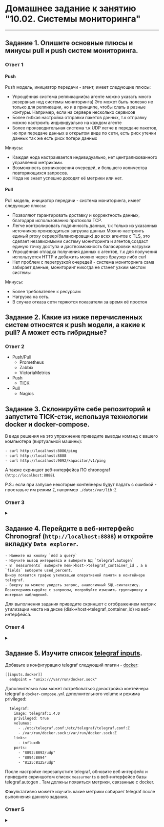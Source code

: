 # Домашнее задание к занятию "10.02. Системы мониторинга"

---
## Задание 1. Опишите основные плюсы и минусы pull и push систем мониторинга.

### Ответ 1

#### Push

Push модель, инициатор передачи - агент, имеет следующие плюсы:
- Упрощённая система репликации(на агенте можно указать много резервных нод системы мониторинга)
Это может быть полезно не только для репликации, но и в принципе, чтобы слать в разные контуры. Например, если на сервере несколько сервисов
- Более гибкая настройка отправки пакетов данных, т.к отправку можно настроить индивидуально на каждом агенте
- Более производительная система т.к UDP легче в передаче пакетов, но при передаче данных в открытом виде по сети, есть риск утечки данных так же есть риск потери данных
 
Минусы:
  - Каждая нода настраивается индивидуально, нет централизованного управления метриками. 
  - Возможность возникновения очередей, и большего количества повторяющихся запросов.
  - Нода не знает успешно доходят её метрики или нет.
  
#### Pull

Pull модель, инициатор передачи - система мониторинга, имеет следующие плюсы:
- Позволяют гарантировать доставку и корректность данных, благодаря использованию протокола TCP.
- Легче контролировать подлинность данных, т.к только из указанных источников производиться загрузка данных
Можно настроить единый proxy сервер(балансировщик) до всех агентов с TLS, это сделает независимыми систему мониторинга и агентов,создаст единую точку доступа и даствозможность баласировки нагрузки
- Упрощённая отладка получения данных с агентов, т.к для получения используется HTTP и дебажить можно через браузер либо curl
- Нет проблем с перегрузкой очередей - система мониторинга сама забирает данные, мониторинг никогда не станет узким местом системы
 
Минусы:
  - Более требователен к ресурсам
  - Нагрузка на сеть.
  - В случае отказа сети теряются показатели за время её простоя


## Задание 2. Какие из ниже перечисленных систем относятся к push модели, а какие к pull? А может есть гибридные?

### Ответ 2

- Push/Pull
  - Prometheus
  - Zabbix
  - VictoriaMetrics
- Push
  - TICK
- Pull
  - Nagios

## Задание 3. Склонируйте себе репозиторий и запустите TICK-стэк, используя технологии docker и docker-compose.

В виде решения на это упражнение приведите выводы команд с вашего компьютера (виртуальной машины):

    - curl http://localhost:8086/ping
    - curl http://localhost:8888
    - curl http://localhost:9092/kapacitor/v1/ping

А также скриншот веб-интерфейса ПО chronograf (`http://localhost:8888`). 

P.S.: если при запуске некоторые контейнеры будут падать с ошибкой - проставьте им режим `Z`, например
`./data:/var/lib:Z`

### Ответ 3

<details><summary></summary>

```
[root@centos7-test sandbox]# curl http://localhost:8086/ping

[root@centos7-test sandbox]# curl http://localhost:9092/kapacitor/v1/ping

[root@centos7-test sandbox]# curl http://localhost:8888
<!DOCTYPE html><html><head><meta http-equiv="Content-type" content="text/html; charset=utf-8"><title>Chronograf</title><link rel="icon shortcut" href="/favicon.fa749080.ico"><link rel="stylesheet" 
href="/src.9cea3e4e.css"></head><body> <div id="react-root" data-basepath=""></div> <script src="/src.a969287c.js"></script> </body></html>

```

![image](https://github.com/pavelmm/devops-netology/blob/main/screen/10_2_2.png)

</details>

## Задание 4. Перейдите в веб-интерфейс Chronograf (`http://localhost:8888`) и откройте вкладку `Data explorer`.

    - Нажмите на кнопку `Add a query`
    - Изучите вывод интерфейса и выберите БД `telegraf.autogen`
    - В `measurments` выберите mem->host->telegraf_container_id , а в `fields` выберите used_percent. 
    Внизу появится график утилизации оперативной памяти в контейнере telegraf.
    - Вверху вы можете увидеть запрос, аналогичный SQL-синтаксису. 
    Поэкспериментируйте с запросом, попробуйте изменить группировку и интервал наблюдений.

Для выполнения задания приведите скриншот с отображением метрик утилизации места на диске 
(disk->host->telegraf_container_id) из веб-интерфейса.

### Ответ 4

<details><summary></summary>

Отсутствовали метрики, добавил в файл telegraf.conf

```
[[inputs.disk]]
[[inputs.mem]]
```

![image](https://github.com/pavelmm/devops-netology/blob/main/screen/10_2_3.png)

![image](https://github.com/pavelmm/devops-netology/blob/main/screen/10_2_4.png)

![image](https://github.com/pavelmm/devops-netology/blob/main/screen/10_2_6.png)
</details>


## Задание 5. Изучите список [telegraf inputs](https://github.com/influxdata/telegraf/tree/master/plugins/inputs).  

Добавьте в конфигурацию telegraf следующий плагин - [docker](https://github.com/influxdata/telegraf/tree/master/plugins/inputs/docker):
```
[[inputs.docker]]
  endpoint = "unix:///var/run/docker.sock"
```

Дополнительно вам может потребоваться донастройка контейнера telegraf в `docker-compose.yml` дополнительного volume и 
режима privileged:
```
  telegraf:
    image: telegraf:1.4.0
    privileged: true
    volumes:
      - ./etc/telegraf.conf:/etc/telegraf/telegraf.conf:Z
      - /var/run/docker.sock:/var/run/docker.sock:Z
    links:
      - influxdb
    ports:
      - "8092:8092/udp"
      - "8094:8094"
      - "8125:8125/udp"
```

После настройке перезапустите telegraf, обновите веб интерфейс и приведите скриншотом список `measurments` в 
веб-интерфейсе базы telegraf.autogen . Там должны появиться метрики, связанные с docker.

Факультативно можете изучить какие метрики собирает telegraf после выполнения данного задания.

### Ответ 5

<details><summary></summary>

Добавил пользователя в telegraf docker-compose.yml.

```
[root@centos7-test sandbox]# stat -c '%g' /var/run/docker.sock
984


user: telegraf:984
```

Изменил контейнер telegraf в docker-compose.yml в соответствии с заданием.

```
  telegraf:
    build:
      context: ./images/telegraf/
      dockerfile: ./${TYPE}/Dockerfile
      args:
        TELEGRAF_TAG: ${TELEGRAF_TAG}
    image: "telegraf"
    privileged: true
    user: telegraf:984
    environment:
      HOSTNAME: "telegraf-getting-started"
    links:
      - influxdb
    volumes:
      - ./telegraf/telegraf.conf:/etc/telegraf/telegraf.conf:Z
      - /var/run/docker.sock:/var/run/docker.sock:Z
    depends_on:
      - influxdb
    ports:
      - "8092:8092/udp"
      - "8094:8094"
      - "8125:8125/udp"
```

Добавил докер метрики в telegraf.conf 

```
[[inputs.docker]]
  endpoint = "unix:///var/run/docker.sock"
  container_names = []
  timeout = "5s"
  perdevice = true
  total = false
```

![image](https://github.com/pavelmm/devops-netology/blob/main/screen/10_2_8.png)
![image](https://github.com/pavelmm/devops-netology/blob/main/screen/10_2_03.png)


</details>
